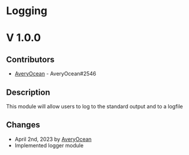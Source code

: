 <h1>Logging</h1>
<h1>V 1.0.0</h1>

<h2>Contributors</h2>
<ul>
  <li><a href="https://github.com/averyocean65">AveryOcean</a> - AveryOcean#2546</li>
</ul>

<h2>Description</h2>
<p>This module will allow users to log to the standard output and to a logfile</p>

<h2>Changes</h2>
<ul>
    <li>April 2nd, 2023 by <a href="https://github.com/averyocean65">AveryOcean</a></li>
    <li>Implemented logger module</li>
</ul>


